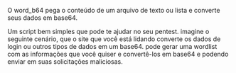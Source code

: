 O word_b64 pega o conteúdo de um arquivo de texto ou lista e converte seus dados em base64.

Um script bem simples que pode te ajudar no seu pentest. imagine o seguinte cenário, que o site que você está lidando converte os dados de login ou outros tipos de dados em um base64. pode gerar uma wordlist com as informações que você quiser e convertê-los em base64 e podendo enviar em suas solicitações maliciosas.
